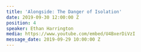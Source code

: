 ```yaml
---
title: 'Alongside: The Danger of Isolation'
date: 2019-09-30 12:00:00 Z
position: 4
speaker: Ethan Harrington
media: https://www.youtube.com/embed/U4BxerDiVzI
message_date: 2019-09-29 10:00:00 Z
---
```


